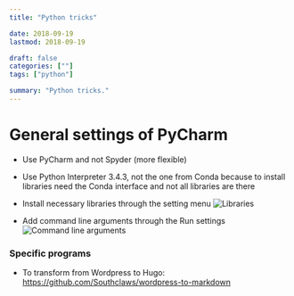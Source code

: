 ```yaml
---
title: "Python tricks"

date: 2018-09-19
lastmod: 2018-09-19

draft: false
categories: [""]
tags: ["python"]

summary: "Python tricks."
---
```


# General settings of PyCharm

* Use PyCharm and not Spyder (more flexible)
* Use Python Interpreter 3.4.3, not the one from Conda because to install libraries need the Conda interface and not all libraries are there
* Install necessary libraries through the setting menu
![Libraries](/img/python_install_libraries.png)

* Add command line arguments through the Run settings
![Command line arguments](/img/python_arguments.png)

### Specific programs

* To transform from Wordpress to Hugo: https://github.com/Southclaws/wordpress-to-markdown
